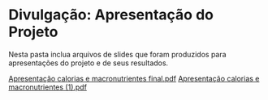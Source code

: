 # Divulgação: Apresentação do Projeto

Nesta pasta inclua arquivos de slides que foram produzidos para apresentações do projeto e de seus resultados.

[Apresentação calorias e macronutrientes final.pdf](https://github.com/ICEI-PUC-Minas-PPLCC-TI/tiaw-ppl-cc-m-20221-t2-g2-calorias-e-macronutrientes/files/8587258/Apresentacao.calorias.e.macronutrientes.final.pdf)
[Apresentação calorias e macronutrientes (1).pdf](https://github.com/ICEI-PUC-Minas-PPLCC-TI/tiaw-ppl-cc-m-20221-t2-g2-calorias-e-macronutrientes/files/9068369/Apresentacao.calorias.e.macronutrientes.1.pdf)
